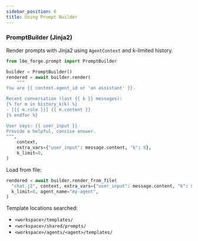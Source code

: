 ```yaml
---
sidebar_position: 6
title: Using Prompt Builder
---
```


<!-- Adapted from repo docs/using-prompt-builder.md -->

### PromptBuilder (Jinja2)

Render prompts with Jinja2 using `AgentContext` and k-limited history.

```python
from l6e_forge.prompt import PromptBuilder

builder = PromptBuilder()
rendered = await builder.render(
    """
You are {{ context.agent_id or 'an assistant' }}.

Recent conversation (last {{ k }} messages):
{% for m in history_k(k) %}
- [{{ m.role }}] {{ m.content }}
{% endfor %}

User says: {{ user_input }}
Provide a helpful, concise answer.
""",
    context,
    extra_vars={"user_input": message.content, "k": 8},
    k_limit=8,
)
```

Load from file:

```python
rendered = await builder.render_from_file(
  "chat.j2", context, extra_vars={"user_input": message.content, "k": 8},
  k_limit=8, agent_name="my-agent",
)
```

Template locations searched:
- `<workspace>/templates/`
- `<workspace>/shared/prompts/`
- `<workspace>/agents/<agent>/templates/`


